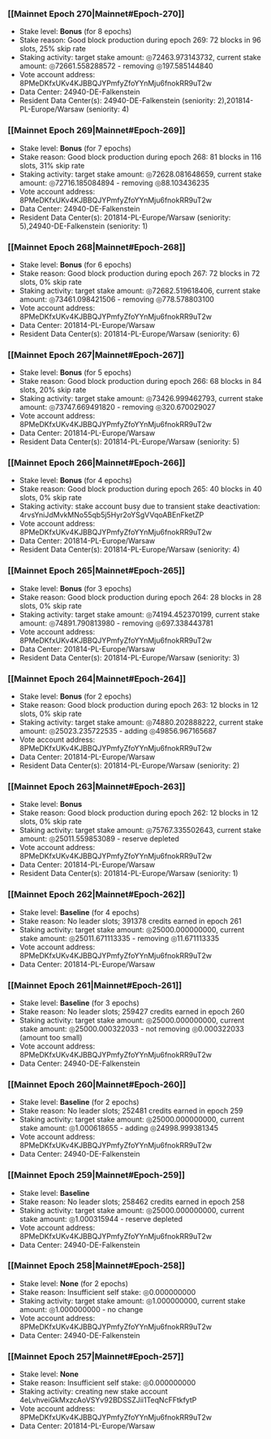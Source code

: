 ### [[Mainnet Epoch 270|Mainnet#Epoch-270]]
* Stake level: **Bonus** (for 8 epochs)
* Stake reason: Good block production during epoch 269: 72 blocks in 96 slots, 25% skip rate
* Staking activity: target stake amount: ◎72463.973143732, current stake amount: ◎72661.558288572 - removing ◎197.585144840
* Vote account address: 8PMeDKfxUKv4KJBBQJYPmfyZfoYYnMju6fnokRR9uT2w
* Data Center: 24940-DE-Falkenstein
* Resident Data Center(s): 24940-DE-Falkenstein (seniority: 2),201814-PL-Europe/Warsaw (seniority: 4)
### [[Mainnet Epoch 269|Mainnet#Epoch-269]]
* Stake level: **Bonus** (for 7 epochs)
* Stake reason: Good block production during epoch 268: 81 blocks in 116 slots, 31% skip rate
* Staking activity: target stake amount: ◎72628.081648659, current stake amount: ◎72716.185084894 - removing ◎88.103436235
* Vote account address: 8PMeDKfxUKv4KJBBQJYPmfyZfoYYnMju6fnokRR9uT2w
* Data Center: 24940-DE-Falkenstein
* Resident Data Center(s): 201814-PL-Europe/Warsaw (seniority: 5),24940-DE-Falkenstein (seniority: 1)
### [[Mainnet Epoch 268|Mainnet#Epoch-268]]
* Stake level: **Bonus** (for 6 epochs)
* Stake reason: Good block production during epoch 267: 72 blocks in 72 slots, 0% skip rate
* Staking activity: target stake amount: ◎72682.519618406, current stake amount: ◎73461.098421506 - removing ◎778.578803100
* Vote account address: 8PMeDKfxUKv4KJBBQJYPmfyZfoYYnMju6fnokRR9uT2w
* Data Center: 201814-PL-Europe/Warsaw
* Resident Data Center(s): 201814-PL-Europe/Warsaw (seniority: 6)
### [[Mainnet Epoch 267|Mainnet#Epoch-267]]
* Stake level: **Bonus** (for 5 epochs)
* Stake reason: Good block production during epoch 266: 68 blocks in 84 slots, 20% skip rate
* Staking activity: target stake amount: ◎73426.999462793, current stake amount: ◎73747.669491820 - removing ◎320.670029027
* Vote account address: 8PMeDKfxUKv4KJBBQJYPmfyZfoYYnMju6fnokRR9uT2w
* Data Center: 201814-PL-Europe/Warsaw
* Resident Data Center(s): 201814-PL-Europe/Warsaw (seniority: 5)
### [[Mainnet Epoch 266|Mainnet#Epoch-266]]
* Stake level: **Bonus** (for 4 epochs)
* Stake reason: Good block production during epoch 265: 40 blocks in 40 slots, 0% skip rate
* Staking activity: stake account busy due to transient stake deactivation: 4rvsYniJdMvkMNo55qb5j5Hyr2oYSgVVqoABEnFketZP
* Vote account address: 8PMeDKfxUKv4KJBBQJYPmfyZfoYYnMju6fnokRR9uT2w
* Data Center: 201814-PL-Europe/Warsaw
* Resident Data Center(s): 201814-PL-Europe/Warsaw (seniority: 4)
### [[Mainnet Epoch 265|Mainnet#Epoch-265]]
* Stake level: **Bonus** (for 3 epochs)
* Stake reason: Good block production during epoch 264: 28 blocks in 28 slots, 0% skip rate
* Staking activity: target stake amount: ◎74194.452370199, current stake amount: ◎74891.790813980 - removing ◎697.338443781
* Vote account address: 8PMeDKfxUKv4KJBBQJYPmfyZfoYYnMju6fnokRR9uT2w
* Data Center: 201814-PL-Europe/Warsaw
* Resident Data Center(s): 201814-PL-Europe/Warsaw (seniority: 3)
### [[Mainnet Epoch 264|Mainnet#Epoch-264]]
* Stake level: **Bonus** (for 2 epochs)
* Stake reason: Good block production during epoch 263: 12 blocks in 12 slots, 0% skip rate
* Staking activity: target stake amount: ◎74880.202888222, current stake amount: ◎25023.235722535 - adding ◎49856.967165687
* Vote account address: 8PMeDKfxUKv4KJBBQJYPmfyZfoYYnMju6fnokRR9uT2w
* Data Center: 201814-PL-Europe/Warsaw
* Resident Data Center(s): 201814-PL-Europe/Warsaw (seniority: 2)
### [[Mainnet Epoch 263|Mainnet#Epoch-263]]
* Stake level: **Bonus**
* Stake reason: Good block production during epoch 262: 12 blocks in 12 slots, 0% skip rate
* Staking activity: target stake amount: ◎75767.335502643, current stake amount: ◎25011.559853089 - reserve depleted
* Vote account address: 8PMeDKfxUKv4KJBBQJYPmfyZfoYYnMju6fnokRR9uT2w
* Data Center: 201814-PL-Europe/Warsaw
* Resident Data Center(s): 201814-PL-Europe/Warsaw (seniority: 1)
### [[Mainnet Epoch 262|Mainnet#Epoch-262]]
* Stake level: **Baseline** (for 4 epochs)
* Stake reason: No leader slots; 391378 credits earned in epoch 261
* Staking activity: target stake amount: ◎25000.000000000, current stake amount: ◎25011.671113335 - removing ◎11.671113335
* Vote account address: 8PMeDKfxUKv4KJBBQJYPmfyZfoYYnMju6fnokRR9uT2w
* Data Center: 201814-PL-Europe/Warsaw
### [[Mainnet Epoch 261|Mainnet#Epoch-261]]
* Stake level: **Baseline** (for 3 epochs)
* Stake reason: No leader slots; 259427 credits earned in epoch 260
* Staking activity: target stake amount: ◎25000.000000000, current stake amount: ◎25000.000322033 - not removing ◎0.000322033 (amount too small)
* Vote account address: 8PMeDKfxUKv4KJBBQJYPmfyZfoYYnMju6fnokRR9uT2w
* Data Center: 24940-DE-Falkenstein
### [[Mainnet Epoch 260|Mainnet#Epoch-260]]
* Stake level: **Baseline** (for 2 epochs)
* Stake reason: No leader slots; 252481 credits earned in epoch 259
* Staking activity: target stake amount: ◎25000.000000000, current stake amount: ◎1.000618655 - adding ◎24998.999381345
* Vote account address: 8PMeDKfxUKv4KJBBQJYPmfyZfoYYnMju6fnokRR9uT2w
* Data Center: 24940-DE-Falkenstein
### [[Mainnet Epoch 259|Mainnet#Epoch-259]]
* Stake level: **Baseline**
* Stake reason: No leader slots; 258462 credits earned in epoch 258
* Staking activity: target stake amount: ◎25000.000000000, current stake amount: ◎1.000315944 - reserve depleted
* Vote account address: 8PMeDKfxUKv4KJBBQJYPmfyZfoYYnMju6fnokRR9uT2w
* Data Center: 24940-DE-Falkenstein
### [[Mainnet Epoch 258|Mainnet#Epoch-258]]
* Stake level: **None** (for 2 epochs)
* Stake reason: Insufficient self stake: ◎0.000000000
* Staking activity: target stake amount: ◎1.000000000, current stake amount: ◎1.000000000 - no change
* Vote account address: 8PMeDKfxUKv4KJBBQJYPmfyZfoYYnMju6fnokRR9uT2w
* Data Center: 24940-DE-Falkenstein
### [[Mainnet Epoch 257|Mainnet#Epoch-257]]
* Stake level: **None**
* Stake reason: Insufficient self stake: ◎0.000000000
* Staking activity: creating new stake account 4eLvhveiGkMxzcAoVSYv92BDSSZJii1TeqNcFFtkfytP
* Vote account address: 8PMeDKfxUKv4KJBBQJYPmfyZfoYYnMju6fnokRR9uT2w
* Data Center: 201814-PL-Europe/Warsaw